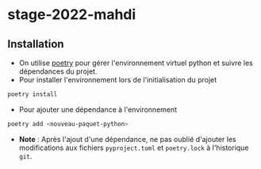 # stage-2022-mahdi

## Installation
* On utilise [poetry](https://python-poetry.org/) pour gérer l'environnement virtuel python et suivre les dépendances du projet. 
* Pour installer l'environnement lors de l'initialisation du projet

```bash
poetry install
```

* Pour ajouter une dépendance <nouveau-paquet-python> à l'environnement

```bash
poetry add <nouveau-paquet-python>
```

* **Note** : Après l'ajout d'une dépendance, ne pas oublié d'ajouter les modifications aux fichiers `pyproject.toml` et `poetry.lock` à l'historique `git`.